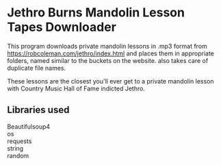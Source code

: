# Jethro Burns Mandolin Lesson Tapes Downloader

This program downloads private mandolin lessons in .mp3 format from https://robcoleman.com/jethro/index.html and places them in appropriate folders, named similar to the buckets on the website.
also takes care of duplicate file names.

These lessons are the closest you'll ever get to a private mandolin lesson with Country Music Hall of Fame indicted Jethro.




## Libraries used

Beautifulsoup4  
os  
requests  
string  
random   

